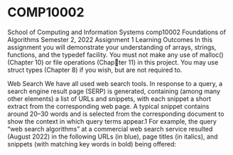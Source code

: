 # COMP10002
School of Computing and Information Systems
comp10002 Foundations of Algorithms
Semester 2, 2022
Assignment 1
Learning Outcomes
In this assignment you will demonstrate your understanding of arrays, strings, functions, and the
typedef facility. You must not make any use of malloc() (Chapter 10) or file operations (Chapter 11) in this project. You may use struct types (Chapter 8) if you wish, but are not required to.

Web Search We have all used web search tools. In response to a query, a search engine result page (SERP) is generated, containing (among many other elements) a list of URLs and snippets, with each snippet a short extract from the corresponding web page. A typical snippet contains around 20–30 words and is selected from the corresponding document to show the context in which query terms appear.1 For example, the query “web search algorithms” at a commercial web search service resulted (August 2022) in the following URLs (in blue), page titles (in italics), and snippets (with matching key words in bold) being offered:

